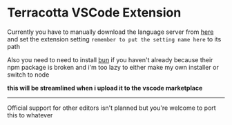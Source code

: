 # Terracotta VSCode Extension
Currently you have to manually download the language server from [here](https://github.com/MrAwesomeOwl/terracotta) and set the extension setting `remember to put the setting name here` to its path

Also you need to need to install [bun](https://bun.sh/) if you haven't already because their npm package is broken and i'm too lazy to either make my own installer or switch to node

**this will be streamlined when i upload it to the vscode marketplace**

---
Official support for other editors isn't planned but you're welcome to port this to whatever
